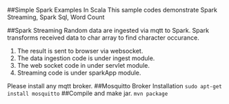 ##Simple Spark Examples In Scala
This sample codes demonstrate Spark Streaming, Spark Sql, Word Count

##Spark Streaming
Random data are ingested via mqtt to Spark. Spark transforms received data to char array to find character occurance.
1. The result is sent to browser via websocket.
2. The data ingestion code is under ingest module.
3. The web socket code in under servlet module.
4. Streaming code is under sparkApp module.

Please install any mqtt broker.
##Mosquitto Broker Installation
`sudo apt-get install mosquitto`
##Compile and make jar.
`mvn package`

